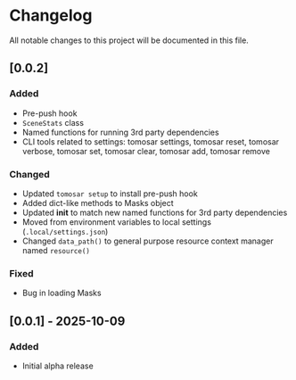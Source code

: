 # Changelog

All notable changes to this project will be documented in this file.

## [0.0.2]

### Added
- Pre-push hook
- `SceneStats` class
- Named functions for running 3rd party dependencies
- CLI tools related to settings: tomosar settings, tomosar reset, tomosar verbose, tomosar set, tomosar clear, tomosar add, tomosar remove

### Changed
- Updated `tomosar setup` to install pre-push hook
- Added dict-like methods to Masks object
- Updated __init__ to match new named functions for 3rd party dependencies
- Moved from environment variables to local settings (`.local/settings.json`)
- Changed `data_path()` to general purpose resource context manager named `resource()`

### Fixed
- Bug in loading Masks

## [0.0.1] - 2025-10-09

### Added
- Initial alpha release
